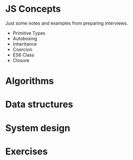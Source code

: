 # JS Concepts

Just some notes and examples from preparing interviews.

- Primitive Types
- Autoboxing
- Inheritance
- Coercion
- ES6 Class
- Closure

# Algorithms

# Data structures

# System design

# Exercises
